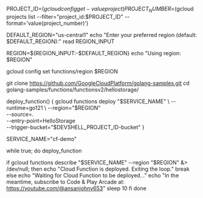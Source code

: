 PROJECT_ID=$(gcloud config get-value project)
PROJECT_NUMBER=$(gcloud projects list --filter="project_id:$PROJECT_ID" --format='value(project_number)')

DEFAULT_REGION="us-central1"
echo "Enter your preferred region (default: $DEFAULT_REGION):"
read REGION_INPUT

REGION=${REGION_INPUT:-$DEFAULT_REGION}
echo "Using region: $REGION"

gcloud config set functions/region $REGION

git clone https://github.com/GoogleCloudPlatform/golang-samples.git
cd golang-samples/functions/functionsv2/hellostorage/

deploy_function() {
  gcloud functions deploy "$SERVICE_NAME" \
    --runtime=go121 \
    --region="$REGION" \
    --source=. \
    --entry-point=HelloStorage \
    --trigger-bucket="$DEVSHELL_PROJECT_ID-bucket"
}


SERVICE_NAME="cf-demo"

while true; do
  deploy_function

  if gcloud functions describe "$SERVICE_NAME" --region "$REGION" &> /dev/null; then
    echo "Cloud Function is deployed. Exiting the loop."
    break
  else
    echo "Waiting for Cloud Function to be deployed..."
    echo "In the meantime, subscribe to Code & Play Arcade at: https://youtube.com/@ansanjohny653"
    sleep 10
  fi
done
